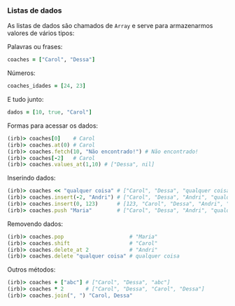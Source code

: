 ### Listas de dados

As listas de dados são chamados de `Array` e serve para armazenarmos valores de vários tipos:

Palavras ou frases:

```ruby
coaches = ["Carol", "Dessa"]
```

Números:

```ruby
coaches_idades = [24, 23]
```

E tudo junto:

```ruby
dados = [10, true, "Carol"]
```

Formas para acessar os dados:

```ruby
(irb)> coaches[0]    # Carol
(irb)> coaches.at(0) # Carol
(irb)> coaches.fetch(10, "Não encontrado!") # Não encontrado!
(irb)> coaches[-2]   # Carol
(irb)> coaches.values_at(1,10) # ["Dessa", nil]
```

Inserindo dados:

```ruby
(irb)> coaches << "qualquer coisa" # ["Carol", "Dessa", "qualquer coisa"]
(irb)> coaches.insert(-2, "Andri") # ["Carol", "Dessa", "Andri", "qualquer coisa"]
(irb)> coaches.insert(0, 123)      # [123, "Carol", "Dessa", "Andri", "qualquer coisa"]
(irb)> coaches.push "Maria"        # ["Carol", "Dessa", "Andri", "qualquer coisa", "Maria"]
```

Removendo dados:

```ruby
(irb)> coaches.pop                     # "Maria"
(irb)> coaches.shift                   # "Carol"
(irb)> coaches.delete_at 2             # "Andri"
(irb)> coaches.delete "qualquer coisa" # qualquer coisa
```

Outros métodos:

```ruby
(irb)> coaches + ["abc"] # ["Carol", "Dessa", "abc"]
(irb)> coaches * 2       # ["Carol", "Dessa", "Carol", "Dessa"]
(irb)> coaches.join(", ") "Carol, Dessa"
```
